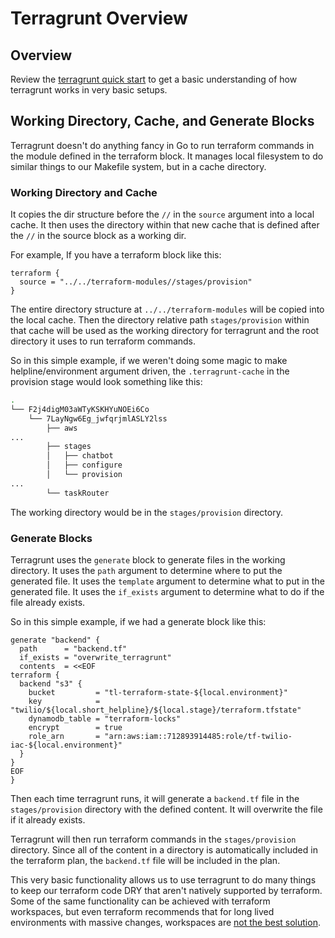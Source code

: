 # Terragrunt Overview

## Overview

Review the [terragrunt quick start](https://terragrunt.gruntwork.io/docs/getting-started/quick-start/) to get a basic understanding of how terragrunt works in very basic setups.

## Working Directory, Cache, and Generate Blocks

 Terragrunt doesn't do anything fancy in Go to run terraform commands in the module defined in the terraform block. It manages local filesystem to do similar things to our Makefile system, but in a cache directory.

### Working Directory and Cache

 It copies the dir structure before the `//` in the `source` argument into a local cache. It then uses the directory within that new cache that is defined after the `//` in the source block as a working dir.

For example, If you have a terraform block like this:

```hcl
terraform {
  source = "../../terraform-modules//stages/provision"
}
```

The entire directory structure at `../../terraform-modules` will be copied into the local cache. Then the directory relative path `stages/provision` within that cache will be used as the working directory for terragrunt and the root directory it uses to run terraform commands.

So in this simple example, if we weren't doing some magic to make helpline/environment argument driven, the `.terragrunt-cache` in the provision stage would look something like this:

```bash
.
└── F2j4digM03aWTyKSKHYuNOEi6Co
    └── 7LayNgw6Eg_jwfqrjmlASLY2lss
        ├── aws
...
        ├── stages
        │   ├── chatbot
        │   ├── configure
        │   └── provision
...
        └── taskRouter
```

The working directory would be in the `stages/provision` directory.

### Generate Blocks

Terragrunt uses the `generate` block to generate files in the working directory. It uses the `path` argument to determine where to put the generated file. It uses the `template` argument to determine what to put in the generated file. It uses the `if_exists` argument to determine what to do if the file already exists.

So in this simple example, if we had a generate block like this:

```hcl
generate "backend" {
  path      = "backend.tf"
  if_exists = "overwrite_terragrunt"
  contents  = <<EOF
terraform {
  backend "s3" {
    bucket         = "tl-terraform-state-${local.environment}"
    key            = "twilio/${local.short_helpline}/${local.stage}/terraform.tfstate"
    dynamodb_table = "terraform-locks"
    encrypt        = true
    role_arn       = "arn:aws:iam::712893914485:role/tf-twilio-iac-${local.environment}"
  }
}
EOF
}
```

Then each time terragrunt runs, it will generate a `backend.tf` file in the `stages/provision` directory with the defined content. It will overwrite the file if it already exists.

Terragrunt will then run terraform commands in the `stages/provision` directory. Since all of the content in a directory is automatically included in the terraform plan, the `backend.tf` file will be included in the plan.

This very basic functionality allows us to use terragrunt to do many things to keep our terraform code DRY that aren't natively supported by terraform. Some of the same functionality can be achieved with terraform workspaces, but even terraform recommends that for long lived environments with massive changes, workspaces are [not the best solution](https://developer.hashicorp.com/terraform/cli/workspaces#when-not-to-use-multiple-workspaces).
